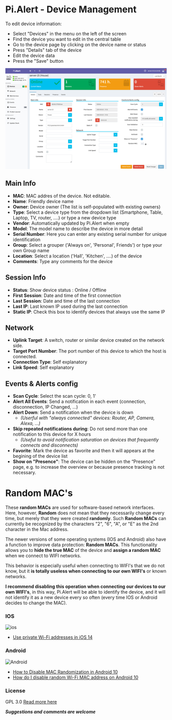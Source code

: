 # Pi.Alert - Device Management
<!--- --------------------------------------------------------------------- --->
To edit device information:
  - Select "Devices" in the menu on the left of the screen
  - Find the device you want to edit in the central table
  - Go to the device page by clicking on the device name or status
  - Press "Details" tab of the device
  - Edit the device data
  - Press the "Save" button


![Device Details][screen1]


## Main Info
  - **MAC**: MAC addres of the device. Not editable.
  - **Name**: Friendly device name
  - **Owner**: Device owner (The list is self-populated with existing owners)
  - **Type**: Select a device type from the dropdown list (Smartphone, Table,
      Laptop, TV, router, ....) or type a new device type
  - **Vendor**: Automatically updated by Pi.Alert when empty
  - **Model**: The model name to describe the device in more detail
  - **Serial Number**: Here you can enter any existing serial number for unique identification
  - **Group**: Select a grouper ('Always on', 'Personal', Friends') or type your own Group name
  - **Location**: Select a location ('Hall', 'Kitchen', ....) of the device
  - **Comments**: Type any comments for the device

## Session Info
  - **Status**: Show device status : Online / Offline
  - **First Session**: Date and time of the first connection
  - **Last Session**: Date and time of the last connection
  - **Last IP**: Last known IP used during the last connection
  - **Static IP**: Check this box to identify devices that always use the
      same IP

## Network
  - **Uplink Target**: A switch, router or similar device created on the network side.
  - **Target Port Number**: The port number of this device to which the host is connected.
  - **Connection Type**: Self explanatory
  - **Link Speed**: Self explanatory


## Events & Alerts config
  - **Scan Cycle**: Select the scan cycle: 0, 1'
  - **Alert All Events**: Send a notification in each event (connection,
      disconnection, IP Changed, ...)
  - **Alert Down**: Send a notification when the device is down
    - *(Userful with "always connected" devices: Router, AP, Camera, Alexa,
      ...)*
  - **Skip repeated notifications during**: Do not send more than one
      notification to this device for X hours
    - *(Useful to avoid notification saturation on devices that frequently
      connects and disconnects)*
  - **Favorite**: Mark the device as favorite and then it will appears at the
    begining of the device list
  - **Show on "Presence"**: The device can be hidden on the “Presence” page, 
    e.g. to increase the overview or because presence tracking is not necessary.

# Random MAC's
<!--- --------------------------------------------------------------------- --->

These **random MACs** are used for software-based network interfaces. Here, however, **Random** does not mean that they necessarily change every time, but merely that they were created **randomly**. 
Such **Random MACs** can currently be recognized by the characters "2", "6", "A", or "E" as the 2nd character in the Mac address.

The newer versions of some operating systems (IOS and Android) also have a function to improve data protection: **Random MACs**.
This functionality allows you to **hide the true MAC** of the device and **assign a random MAC** when we connect to WIFI networks.

This behavior is especially useful when connecting to WIFI's that we do not know, but it **is totally useless when connecting to our own WIFI's** or known networks.

**I recommend disabling this operation when connecting our devices to our own WIFI's**, in this way, Pi.Alert will be able to identify the device, and it
will not identify it as a new device every so often (every time IOS or Android decides to change the MAC).

### IOS
![ios][ios]

  - [Use private Wi-Fi addresses in iOS 14](https://support.apple.com/en-us/HT211227)

### Android
![Android][Android]

  - [How to Disable MAC Randomization in Android 10](https://support.boingo.com/s/article/How-to-Disable-MAC-Randomization-in-Android-10-Android-Q)
  - [How do I disable random Wi-Fi MAC address on Android 10](https://support.plume.com/hc/en-gb/articles/360052070714-How-do-I-disable-random-Wi-Fi-MAC-address-on-Android-10-)

### License
  GPL 3.0
  [Read more here](../LICENSE.txt)
  
  ***Suggestions and comments are welcome***


<!--- --------------------------------------------------------------------- --->
[main]:    https://raw.githubusercontent.com/leiweibau/Pi.Alert/assets/1_devices.jpg      "Main screen"
[screen1]: https://raw.githubusercontent.com/leiweibau/Pi.Alert/assets/screen_dev_01.png  "Screen 1"
[ios]:     https://9to5mac.com/wp-content/uploads/sites/6/2020/08/how-to-use-private-wifi-mac-address-iphone-ipad.png?resize=2048,1009 "ios"
[Android]: https://raw.githubusercontent.com/leiweibau/Pi.Alert/assets/android_random_mac.jpg  "Android"

